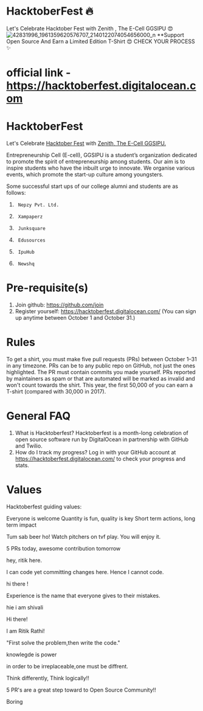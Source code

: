 
# <h1> HacktoberFest :fire: </h1> 
Let's Celebrate Hacktober Fest with Zenith , The E-Cell GGSIPU :heart_eyes:
![42831996_1961359620576707_2140122074054656000_n](https://user-images.githubusercontent.com/43717074/46319431-ab84c800-c5f7-11e8-928a-104b0b6a5740.jpg)
**Support Open Source And Earn a Limited Edition T-Shirt :heart_eyes:
CHECK YOUR PROCESS :sparkles:
 # official link - https://hacktoberfest.digitalocean.com

# <h1> HacktoberFest</h1>
Let's Celebrate <a href="https://hacktoberfest.digitalocean.com/Hacktober">Hacktober Fest</a> with <a href="https://www.facebook.com/ecell.ipu/">Zenith, The E-Cell GGSIPU.</a>


Entrepreneurship Cell (E-cell), GGSIPU is a student’s organization dedicated to promote the spirit of entrepreneurship among students. Our aim is to inspire students who have the inbuilt urge to innovate. We organise various events, which promote the start-up culture among youngsters.

Some successful start ups of our college alumni and students are as follows:
1.      Nepzy Pvt. Ltd.
2.      Xampaperz
3.      Junksquare
4.      Edusources
5.      IpuHub
6.      Newshq

# Pre-requisite(s) 

 1. Join github: https://github.com/join
 2. Register yourself: https://hacktoberfest.digitalocean.com/ (You can sign up anytime between October 1 and October 31.)
 
# Rules

To get a shirt, you must make five pull requests (PRs) between October 1–31 in any timezone. PRs can be to any public repo on GitHub, not just the ones highlighted. The PR must contain commits you made yourself. PRs reported by maintainers as spam or that are automated will be marked as invalid and won't count towards the shirt. This year, the first 50,000 of you can earn a T-shirt (compared with 30,000 in 2017).

# General FAQ
1. What is Hacktoberfest? 
   Hacktoberfest is a month-long celebration of open source software run by DigitalOcean in partnership with GitHub and Twilio.
2. How do I track my progress?
   Log in with your GitHub account at https://hacktoberfest.digitalocean.com/ to check your progress and stats.

# Values

Hacktoberfest guiding values:

Everyone is welcome
Quantity is fun, quality is key
Short term actions, long term impact

Tum sab beer ho!
Watch pitchers on tvf play. 
You will enjoy it.


5 PRs today, awesome contribution tomorrow


hey, ritik here. 

I can code yet committing changes here. Hence I cannot code. 


hi there !

Experience is the name that everyone gives to their mistakes.


hie i am shivali

Hi there!

I am Ritik Rathi!


"First solve the problem,then write the code."



knowlegde is power


in order to be irreplaceable,one must be diffrent.


Think differently, Think logically!!

5 PR's are a great step toward to Open Source Community!!

Boring


